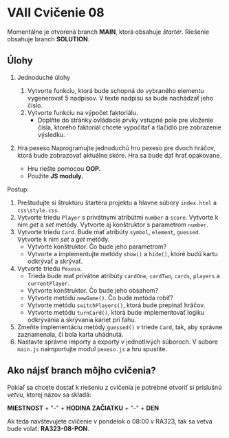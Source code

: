 # VAII Cvičenie 08

Momentálne je otvorená branch __MAIN__, ktorá obsahuje _štartér_. Riešenie obsahuje branch  __SOLUTION__.

## Úlohy

1. Jednoduché úlohy
   1. Vytvorte funkciu, ktorá bude schopná do vybraného elementu vygenerovať 5 nadpisov. V texte nadpisu sa bude
      nachádzať jeho číslo.
   2. Vytvorte funkciu na výpočet faktoriálu.
      * Doplňte do stránky ovládacie prvky vstupné pole pre vloženie čísla, ktorého faktoriál chcete vypočítať a
        tlačidlo pre zobrazenie výsledku.


2. Hra pexeso
   Naprogramujte jednoduchú hru pexeso pre dvoch hráčov, ktorá bude zobrazovať aktuálne skóre. Hra sa bude dať hrať
   opakovane.
   * Hru riešte pomocou __OOP.__
   * Použite __JS moduly.__

Postup:
1. Preštudujte si štruktúru štartéra projektu a hlavne súbory `index.html` a `css\style.css`.
2. Vytvorte triedu `Player` s privátnymi atribútmi `number` a `score`. Vytvorte k nim _get_ a _set_ metódy. Vytvorte aj
   konštruktor s parametrom `number`.
3. Vytvorte triedu `Card`. Bude mať atribúty `symbol`, `element`, `guessed`. Vytvorte k nim _set_ a _get_ metódy.
   * Vytvorte konštruktor. Čo bude jeho parametrom?
   * Vytvorte a implementujte metódy `show()` a `hide()`, ktoré budú kartu odkrývať a skrývať.
4. Vytvorte triedu `Pexeso`.
   * Trieda bude mať privátne atribúty `cardOne`, `cardTwo`, `cards`, `players` a `currentPlayer`.
   * Vytvorte konštruktor. Čo bude jeho obsahom?
   * Vytvorte metódu `newGame()`. Čo bude metóda robiť?
   * Vytvorte metódu `switchPlayers()`, ktorá bude prepínať hráčov.
   * Vytvorte metódu `turnCard()`, ktorá bude implementovať logiku odkrývania a skrývania kariet pri ťahu.
5. Zmeňte implementáciu metódy `guessed()` v triede `Card`, tak, aby správne zaznamenala, či bola karta uhádnutá.
6. Nastavte správne importy a exporty v jednotlivých súboroch. V súbore `main.js` naimportujte modul `pexeso.js` a hru
   spustite.


## Ako nájsť branch môjho cvičenia?

Pokiaľ sa chcete dostať k riešeniu z cvičenia je potrebné otvoriť si príslušnú _vetvu_, ktorej názov sa skladá:

__MIESTNOST__ + "-" + __HODINA ZAČIATKU__ + "-" + __DEN__

Ak teda navštevujete cvičenie v pondelok o 08:00 v RA323, tak sa vetva bude volať: __RA323-08-PON__.